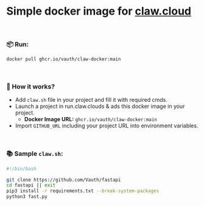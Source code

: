 # Simple docker image for [claw.cloud](https://run.claw.cloud)

<br>

### 📦 Run:
```sh
docker pull ghcr.io/vauth/claw-docker:main
```

<br>

### 🚀 How it works?
- Add `claw.sh` file in your project and fill it with required cmds.
- Launch a project in run.claw.clouds & ads this docker image in your project.
  - **Docker Image URL:** `ghcr.io/vauth/claw-docker:main`
- Import `GITHUB_URL` including your project URL into environment variables.

<br>

### 📚 Sample `claw.sh`:
```sh
#!/bin/bash

git clone https://github.com/Vauth/fastapi
cd fastapi || exit
pip3 install -r requirements.txt --break-system-packages
python3 fast.py

```

